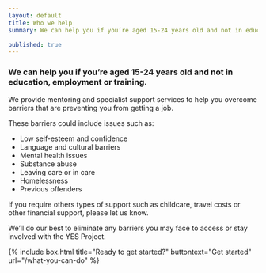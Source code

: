 ```yaml
---
layout: default
title: Who we help
summary: We can help you if you’re aged 15-24 years old and not in education, employment or training.

published: true
---
```


### We can help you if you’re aged 15-24 years old and not in education, employment or training.

We provide mentoring and specialist support services to help you overcome barriers that are preventing you from getting a job. 

These barriers could include issues such as: 

* Low self-esteem and confidence
* Language and cultural barriers
* Mental health issues 
* Substance abuse
* Leaving care or in care
* Homelessness 
* Previous offenders

If you require others types of support such as childcare, travel costs or other financial support, please let us know. 

We’ll do our best to eliminate any barriers you may face to access or stay involved with the YES Project.

{% include box.html title="Ready to get started?" buttontext="Get started" url="/what-you-can-do" %}
